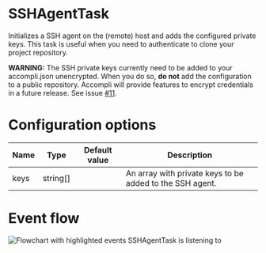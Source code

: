 # SSHAgentTask

Initializes a SSH agent on the (remote) host and adds the configured private keys. This task is useful when you need to authenticate to clone your project repository.

**WARNING:** The SSH private keys currently need to be added to your accompli.json unencrypted. When you do so, **do not** add the configuration to a public repository.
Accompli will provide features to encrypt credentials in a future release. See issue [#11](https://github.com/accompli/accompli/issues/11).

# Configuration options

| Name | Type | Default value | Description |
|------|------|---------------|-------------|
| keys | string[] |  | An array with private keys to be added to the SSH agent. |

# Event flow
![Flowchart with highlighted events SSHAgentTask is listening to](../images/event-flows/SSHAgentTask.png)
